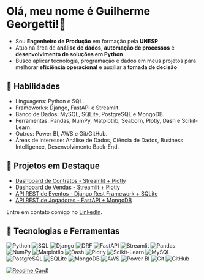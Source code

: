 # Olá, meu nome é Guilherme Georgetti!👋

- Sou **Engenheiro de Produção** em formação pela **UNESP**
- Atuo na área de **análise de dados**, **automação de processos** e **desenvolvimento de soluções em Python**
- Busco aplicar tecnologia, programação e dados em meus projetos para melhorar **eficiência operacional** e auxiliar a **tomada de decisão** 

## 🚀 Habilidades
- Linguagens: Python e SQL.
- Frameworks: Django, FastAPI e Streamlit.
- Banco de Dados: MySQL, SQLite, PostgreSQL e MongoDB. 
- Ferramentas: Pandas, NumPy, Matplotlib, Seaborn, Plotly, Dash e Scikit-Learn.
- Outros: Power BI, AWS e Git/GitHub.
- Áreas de interesse: Análise de Dados, Ciência de Dados, Business Intelligence, Desenvolvimento Back-End.

## 📂 Projetos em Destaque
- [Dashboard de Contratos - Streamlit + Plotly](https://github.com/Georgettig/streamlit-dashboard-contratos)
- [Dashboard de Vendas - Streamlit + Plotly](https://github.com/Georgettig/streamlit-dashboard-projeto)
- [API REST de Eventos - Django Rest Framework + SQLite](https://github.com/Georgettig/Projeto-Django-Rest-Framework-Eventos)
- [API REST de Jogadores - FastAPI + MongoDB](https://github.com/Georgettig/FastAPI-jogadores)

Entre em contato comigo no [LinkedIn](https://www.linkedin.com/in/guilherme-georgetti/).

## 🔧 Tecnologias e Ferramentas

![Python](https://img.shields.io/badge/Python-FFD43B?style=for-the-badge&logo=python&logoColor=blue)
![SQL](https://img.shields.io/badge/SQL-4479A1?style=for-the-badge&logo=postgresql&logoColor=white)
![Django](https://img.shields.io/badge/Django-092E20?style=for-the-badge&logo=django&logoColor=green)
![DRF](https://img.shields.io/badge/DRF-ff1709?style=for-the-badge&logo=django&logoColor=white)
![FastAPI](https://img.shields.io/badge/FastAPI-009688?style=for-the-badge&logo=fastapi&logoColor=white)
![Streamlit](https://img.shields.io/badge/Streamlit-FF4B4B?style=for-the-badge&logo=streamlit&logoColor=white)
![Pandas](https://img.shields.io/badge/Pandas-150458?style=for-the-badge&logo=pandas&logoColor=white)
![NumPy](https://img.shields.io/badge/NumPy-013243?style=for-the-badge&logo=numpy&logoColor=white)
![Matplotlib](https://img.shields.io/badge/Matplotlib-3776AB?style=for-the-badge&logo=python&logoColor=white)
![Dash](https://img.shields.io/badge/Dash-008DE4?style=for-the-badge&logo=plotly&logoColor=white)
![Plotly](https://img.shields.io/badge/Plotly-3F4F75?style=for-the-badge&logo=plotly&logoColor=white)
![Scikit-Learn](https://img.shields.io/badge/Scikit--Learn-F7931E?style=for-the-badge&logo=scikit-learn&logoColor=white)
![MySQL](https://img.shields.io/badge/MySQL-4479A1?style=for-the-badge&logo=mysql&logoColor=white)
![PostgreSQL](https://img.shields.io/badge/PostgreSQL-316192?style=for-the-badge&logo=postgresql&logoColor=white)
![SQLite](https://img.shields.io/badge/SQLite-003B57?style=for-the-badge&logo=sqlite&logoColor=white)
![MongoDB](https://img.shields.io/badge/MongoDB-4EA94B?style=for-the-badge&logo=mongodb&logoColor=white)
![AWS](https://img.shields.io/badge/AWS-232F3E?style=for-the-badge&logo=amazon-aws&logoColor=white)
![Power BI](https://img.shields.io/badge/Power%20BI-F2C811?style=for-the-badge&logo=powerbi&logoColor=black)
![Git](https://img.shields.io/badge/Git-F05032?style=for-the-badge&logo=git&logoColor=white)
![GitHub](https://img.shields.io/badge/GitHub-181717?style=for-the-badge&logo=github&logoColor=white)


[![Readme Card](https://github-readme-stats.vercel.app/api/pin/?username=Georgettig&repo=Analise-de-Dados&theme=merko)](https://github.com/Georgettig/Analise-de-Dados))

